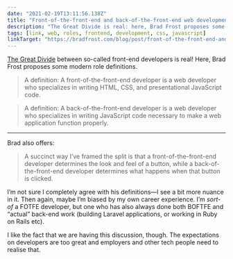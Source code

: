 ```yaml
---
date: "2021-02-19T13:11:56.138Z"
title: "Front-of-the-front-end and back-of-the-front-end web development (by Brad Frost)"
description: "The Great Divide is real: here, Brad Frost proposes some role definitions"
tags: [link, web, roles, frontend, development, css, javascript]
linkTarget: "https://bradfrost.com/blog/post/front-of-the-front-end-and-back-of-the-front-end-web-development/"
---
```

[The Great Divide](https://css-tricks.com/the-great-divide/) between so-called front-end developers is real! Here, Brad Frost proposes some modern role definitions.

> A definition: A front-of-the-front-end developer is a web developer who specializes in writing HTML, CSS, and presentational JavaScript code.

> A definition: A back-of-the-front-end developer is a web developer who specializes in writing JavaScript code necessary to make a web application function properly.
---

Brad also offers:

> A succinct way I’ve framed the split is that a front-of-the-front-end developer determines the look and feel of a button, while a back-of-the-front-end developer determines what happens when that button is clicked.

I’m not sure I completely agree with his definitions—I see a bit more nuance in it. Then again, maybe I’m biased by my own career experience. I’m _sort-of_ a FOTFE developer, but one who has also always done both BOFTFE and “actual” back-end work (building Laravel applications, or working in Ruby on Rails etc).

I like the fact that we are having this discussion, though. The expectations on developers are too great and employers and other tech people need to realise that.
